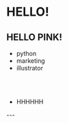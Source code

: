 # HELLO!
## HELLO PINK!

* python
* marketing
* illustrator

<br/>
<br/>

<ul>
	<li>HHHHHH</li>
</ul>
---